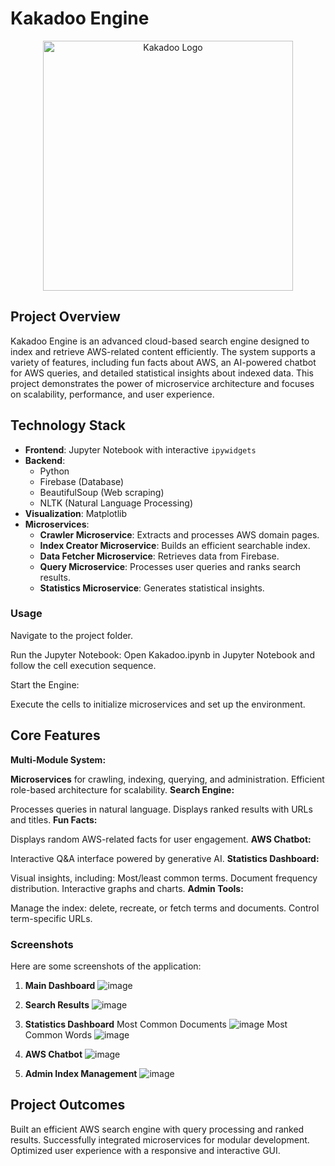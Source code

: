 # Kakadoo Engine

<p align="center">
  <img src="https://github.com/user-attachments/assets/f431a57c-1fd8-4d11-b8bd-fb82bbd61b79" alt="Kakadoo Logo" width="400"/>
</p>

## Project Overview
Kakadoo Engine is an advanced cloud-based search engine designed to index and retrieve AWS-related content efficiently. The system supports a variety of features, including fun facts about AWS, an AI-powered chatbot for AWS queries, and detailed statistical insights about indexed data. This project demonstrates the power of microservice architecture and focuses on scalability, performance, and user experience.

## Technology Stack
- **Frontend**: Jupyter Notebook with interactive `ipywidgets`
- **Backend**:
  - Python
  - Firebase (Database)
  - BeautifulSoup (Web scraping)
  - NLTK (Natural Language Processing)
- **Visualization**: Matplotlib
- **Microservices**:
  - **Crawler Microservice**: Extracts and processes AWS domain pages.
  - **Index Creator Microservice**: Builds an efficient searchable index.
  - **Data Fetcher Microservice**: Retrieves data from Firebase.
  - **Query Microservice**: Processes user queries and ranks search results.
  - **Statistics Microservice**: Generates statistical insights.


### Usage
Navigate to the project folder.

Run the Jupyter Notebook: Open Kakadoo.ipynb in Jupyter Notebook and follow the cell execution sequence.

Start the Engine:

Execute the cells to initialize microservices and set up the environment.

## Core Features
**Multi-Module System:**

**Microservices** for crawling, indexing, querying, and administration.
Efficient role-based architecture for scalability.
**Search Engine:**

Processes queries in natural language.
Displays ranked results with URLs and titles.
**Fun Facts:**

Displays random AWS-related facts for user engagement.
**AWS Chatbot:**

Interactive Q&A interface powered by generative AI.
**Statistics Dashboard:**

Visual insights, including:
Most/least common terms.
Document frequency distribution.
Interactive graphs and charts.
**Admin Tools:**

Manage the index: delete, recreate, or fetch terms and documents.
Control term-specific URLs.
### Screenshots
Here are some screenshots of the application:

1. **Main Dashboard**
![image](https://github.com/user-attachments/assets/9a087328-863b-4ef4-88cc-712427090216)

2. **Search Results**
![image](https://github.com/user-attachments/assets/9be50de5-45dd-4568-a326-071f8bed61cf)

3. **Statistics Dashboard**
Most Common Documents
![image](https://github.com/user-attachments/assets/94aa5e57-9ac2-43c5-8730-6ceda1298c94)
Most Common Words
![image](https://github.com/user-attachments/assets/39042a0e-543a-481e-a385-8ba7d7cf77f7)

4. **AWS Chatbot**
![image](https://github.com/user-attachments/assets/b5235a48-e60b-4b22-9c59-93c7fb7175db)

5. **Admin Index Management**
![image](https://github.com/user-attachments/assets/fdc2eb1c-74c3-4a18-96b1-cef2d6d8605c)

## Project Outcomes
Built an efficient AWS search engine with query processing and ranked results.
Successfully integrated microservices for modular development.
Optimized user experience with a responsive and interactive GUI.
